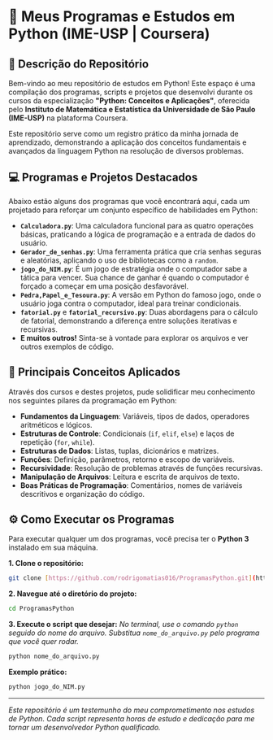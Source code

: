 # 🐍 Meus Programas e Estudos em Python (IME-USP | Coursera)

## 📖 Descrição do Repositório

Bem-vindo ao meu repositório de estudos em Python! Este espaço é uma compilação dos programas, scripts e projetos que desenvolvi durante os cursos da especialização **"Python: Conceitos e Aplicações"**, oferecida pelo **Instituto de Matemática e Estatística da Universidade de São Paulo (IME-USP)** na plataforma Coursera.

Este repositório serve como um registro prático da minha jornada de aprendizado, demonstrando a aplicação dos conceitos fundamentais e avançados da linguagem Python na resolução de diversos problemas.

## 💻 Programas e Projetos Destacados

Abaixo estão alguns dos programas que você encontrará aqui, cada um projetado para reforçar um conjunto específico de habilidades em Python:

* **`Calculadora.py`**: Uma calculadora funcional para as quatro operações básicas, praticando a lógica de programação e a entrada de dados do usuário.
* **`Gerador_de_senhas.py`**: Uma ferramenta prática que cria senhas seguras e aleatórias, aplicando o uso de bibliotecas como a `random`.
* **`jogo_do_NIM.py`**: É um jogo de estratégia onde o computador sabe a tática para vencer. Sua chance de ganhar é quando o computador é forçado a começar em uma posição desfavorável.
* **`Pedra,Papel_e_Tesoura.py`**: A versão em Python do famoso jogo, onde o usuário joga contra o computador, ideal para treinar condicionais.
* **`fatorial.py`** e **`fatorial_recursivo.py`**: Duas abordagens para o cálculo de fatorial, demonstrando a diferença entre soluções iterativas e recursivas.
* **E muitos outros!** Sinta-se à vontade para explorar os arquivos e ver outros exemplos de código.

## 🧠 Principais Conceitos Aplicados

Através dos cursos e destes projetos, pude solidificar meu conhecimento nos seguintes pilares da programação em Python:

* **Fundamentos da Linguagem**: Variáveis, tipos de dados, operadores aritméticos e lógicos.
* **Estruturas de Controle**: Condicionais (`if`, `elif`, `else`) e laços de repetição (`for`, `while`).
* **Estruturas de Dados**: Listas, tuplas, dicionários e matrizes.
* **Funções**: Definição, parâmetros, retorno e escopo de variáveis.
* **Recursividade**: Resolução de problemas através de funções recursivas.
* **Manipulação de Arquivos**: Leitura e escrita de arquivos de texto.
* **Boas Práticas de Programação**: Comentários, nomes de variáveis descritivos e organização do código.

## ⚙️ Como Executar os Programas

Para executar qualquer um dos programas, você precisa ter o **Python 3** instalado em sua máquina.

**1. Clone o repositório:**
```bash
git clone [https://github.com/rodrigomatias016/ProgramasPython.git](https://github.com/rodrigomatias016/ProgramasPython.git)
```

**2. Navegue até o diretório do projeto:**
```bash
cd ProgramasPython
```

**3. Execute o script que desejar:**
*No terminal, use o comando `python` seguido do nome do arquivo. Substitua `nome_do_arquivo.py` pelo programa que você quer rodar.*
```bash
python nome_do_arquivo.py
```
**Exemplo prático:**
```bash
python jogo_do_NIM.py
```

---
*Este repositório é um testemunho do meu comprometimento nos estudos de Python. Cada script representa horas de estudo e dedicação para me tornar um desenvolvedor Python qualificado.*
